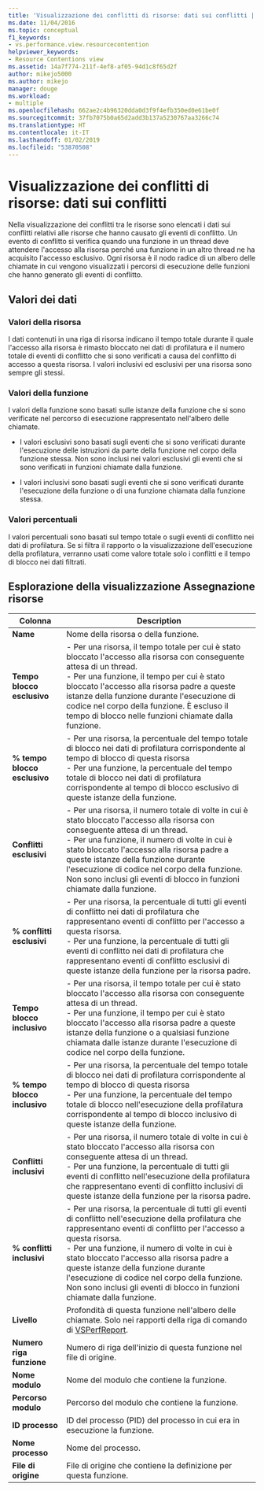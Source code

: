 ```yaml
---
title: 'Visualizzazione dei conflitti di risorse: dati sui conflitti | Microsoft Docs'
ms.date: 11/04/2016
ms.topic: conceptual
f1_keywords:
- vs.performance.view.resourcecontention
helpviewer_keywords:
- Resource Contentions view
ms.assetid: 14a7f774-211f-4ef8-af05-94d1c8f65d2f
author: mikejo5000
ms.author: mikejo
manager: douge
ms.workload:
- multiple
ms.openlocfilehash: 662ae2c4b96320dda0d3f9f4efb350ed0e61be0f
ms.sourcegitcommit: 37fb7075b0a65d2add3b137a5230767aa3266c74
ms.translationtype: HT
ms.contentlocale: it-IT
ms.lasthandoff: 01/02/2019
ms.locfileid: "53870508"
---
```

# <a name="resource-contentions-view---contention-data"></a>Visualizzazione dei conflitti di risorse: dati sui conflitti
Nella visualizzazione dei conflitti tra le risorse sono elencati i dati sui conflitti relativi alle risorse che hanno causato gli eventi di conflitto. Un evento di conflitto si verifica quando una funzione in un thread deve attendere l'accesso alla risorsa perché una funzione in un altro thread ne ha acquisito l'accesso esclusivo. Ogni risorsa è il nodo radice di un albero delle chiamate in cui vengono visualizzati i percorsi di esecuzione delle funzioni che hanno generato gli eventi di conflitto.  
  
## <a name="data-values"></a>Valori dei dati  
  
### <a name="resource-values"></a>Valori della risorsa  
 I dati contenuti in una riga di risorsa indicano il tempo totale durante il quale l'accesso alla risorsa è rimasto bloccato nei dati di profilatura e il numero totale di eventi di conflitto che si sono verificati a causa del conflitto di accesso a questa risorsa. I valori inclusivi ed esclusivi per una risorsa sono sempre gli stessi.  
  
### <a name="function-values"></a>Valori della funzione  
 I valori della funzione sono basati sulle istanze della funzione che si sono verificate nel percorso di esecuzione rappresentato nell'albero delle chiamate.  
  
-   I valori esclusivi sono basati sugli eventi che si sono verificati durante l'esecuzione delle istruzioni da parte della funzione nel corpo della funzione stessa. Non sono inclusi nei valori esclusivi gli eventi che si sono verificati in funzioni chiamate dalla funzione.  
  
-   I valori inclusivi sono basati sugli eventi che si sono verificati durante l'esecuzione della funzione o di una funzione chiamata dalla funzione stessa.  
  
### <a name="percentage-values"></a>Valori percentuali  
 I valori percentuali sono basati sul tempo totale o sugli eventi di conflitto nei dati di profilatura. Se si filtra il rapporto o la visualizzazione dell'esecuzione della profilatura, verranno usati come valore totale solo i conflitti e il tempo di blocco nei dati filtrati.  
  
## <a name="navigating-the-resource-allocation-view"></a>Esplorazione della visualizzazione Assegnazione risorse  
  
|Colonna|Description|  
|------------|-----------------|  
|**Name**|Nome della risorsa o della funzione.|  
|**Tempo blocco esclusivo**|- Per una risorsa, il tempo totale per cui è stato bloccato l'accesso alla risorsa con conseguente attesa di un thread.<br />- Per una funzione, il tempo per cui è stato bloccato l'accesso alla risorsa padre a queste istanze della funzione durante l'esecuzione di codice nel corpo della funzione. È escluso il tempo di blocco nelle funzioni chiamate dalla funzione.|  
|**% tempo blocco esclusivo**|- Per una risorsa, la percentuale del tempo totale di blocco nei dati di profilatura corrispondente al tempo di blocco di questa risorsa<br />- Per una funzione, la percentuale del tempo totale di blocco nei dati di profilatura corrispondente al tempo di blocco esclusivo di queste istanze della funzione.|  
|**Conflitti esclusivi**|- Per una risorsa, il numero totale di volte in cui è stato bloccato l'accesso alla risorsa con conseguente attesa di un thread.<br />- Per una funzione, il numero di volte in cui è stato bloccato l'accesso alla risorsa padre a queste istanze della funzione durante l'esecuzione di codice nel corpo della funzione. Non sono inclusi gli eventi di blocco in funzioni chiamate dalla funzione.|  
|**% conflitti esclusivi**|- Per una risorsa, la percentuale di tutti gli eventi di conflitto nei dati di profilatura che rappresentano eventi di conflitto per l'accesso a questa risorsa.<br />- Per una funzione, la percentuale di tutti gli eventi di conflitto nei dati di profilatura che rappresentano eventi di conflitto esclusivi di queste istanze della funzione per la risorsa padre.|  
|**Tempo blocco inclusivo**|- Per una risorsa, il tempo totale per cui è stato bloccato l'accesso alla risorsa con conseguente attesa di un thread.<br />- Per una funzione, il tempo per cui è stato bloccato l'accesso alla risorsa padre a queste istanze della funzione o a qualsiasi funzione chiamata dalle istanze durante l'esecuzione di codice nel corpo della funzione.|  
|**% tempo blocco inclusivo**|- Per una risorsa, la percentuale del tempo totale di blocco nei dati di profilatura corrispondente al tempo di blocco di questa risorsa<br />- Per una funzione, la percentuale del tempo totale di blocco nell'esecuzione della profilatura corrispondente al tempo di blocco inclusivo di queste istanze della funzione.|  
|**Conflitti inclusivi**|- Per una risorsa, il numero totale di volte in cui è stato bloccato l'accesso alla risorsa con conseguente attesa di un thread.<br />- Per una funzione, la percentuale di tutti gli eventi di conflitto nell'esecuzione della profilatura che rappresentano eventi di conflitto inclusivi di queste istanze della funzione per la risorsa padre.|  
|**% conflitti inclusivi**|- Per una risorsa, la percentuale di tutti gli eventi di conflitto nell'esecuzione della profilatura che rappresentano eventi di conflitto per l'accesso a questa risorsa.<br />- Per una funzione, il numero di volte in cui è stato bloccato l'accesso alla risorsa padre a queste istanze della funzione durante l'esecuzione di codice nel corpo della funzione. Non sono inclusi gli eventi di blocco in funzioni chiamate dalla funzione.|  
|**Livello**|Profondità di questa funzione nell'albero delle chiamate. Solo nei rapporti della riga di comando di [VSPerfReport](../profiling/vsperfreport.md).|  
|**Numero riga funzione**|Numero di riga dell'inizio di questa funzione nel file di origine.|  
|**Nome modulo**|Nome del modulo che contiene la funzione.|  
|**Percorso modulo**|Percorso del modulo che contiene la funzione.|  
|**ID processo**|ID del processo (PID) del processo in cui era in esecuzione la funzione.|  
|**Nome processo**|Nome del processo.|  
|**File di origine**|File di origine che contiene la definizione per questa funzione.|